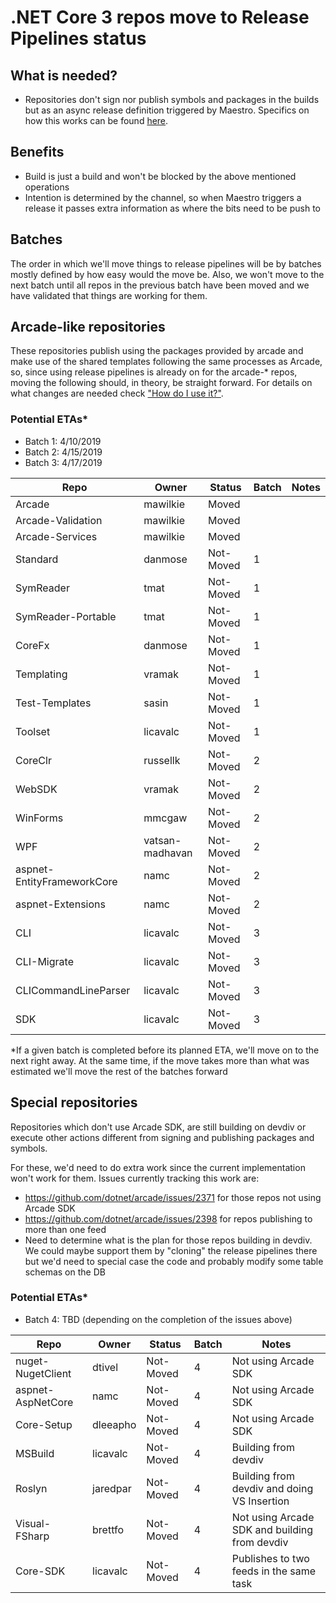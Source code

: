 # .NET Core 3 repos move to Release Pipelines status

## What is needed?

*  Repositories don't sign nor publish symbols and packages in the builds but as an async 
release definition triggered by Maestro.
Specifics on how this works can be found [here](https://github.com/dotnet/arcade/blob/master/Documentation/CorePackages/AsyncPublishing_HowToUse.md).

## Benefits

*  Build is just a build and won't be blocked by the above mentioned operations
*  Intention is determined by the channel, so when Maestro triggers a release it passes 
extra information as where the bits need to be push to

## Batches

The order in which we'll move things to release pipelines will be by batches mostly defined 
by how easy would the move be. Also, we won't move to the next batch until all repos in the 
previous batch have been moved and we have validated that things are working for them.

## Arcade-like repositories

These repositories publish using the packages provided by arcade and make use of the shared 
templates following the same processes as Arcade, so, since using release pipelines is already on 
for the arcade-* repos, moving the following should, in theory, be straight forward. For details
on what changes are needed check ["How do I use it?"](https://github.com/dotnet/arcade/blob/master/Documentation/CorePackages/AsyncPublishing_HowToUse.md#how-do-i-use-it).

### Potential ETAs*

- Batch 1: 4/10/2019 
- Batch 2: 4/15/2019
- Batch 3: 4/17/2019

| Repo                       | Owner            |  Status   | Batch | Notes              |
| ---------------------------| ---------------- | --------- | ----- | -------------------|
| Arcade                     | mawilkie         |  Moved    |       |                    |
| Arcade-Validation          | mawilkie         |  Moved    |       |                    |
| Arcade-Services            | mawilkie         |  Moved    |       |                    |
| Standard                   | danmose          | Not-Moved |   1   |                    |
| SymReader                  | tmat             | Not-Moved |   1   |                    |
| SymReader-Portable         | tmat             | Not-Moved |   1   |                    |
| CoreFx                     | danmose          | Not-Moved |   1   |                    |
| Templating                 | vramak           | Not-Moved |   1   |                    |
| Test-Templates             | sasin            | Not-Moved |   1   |                    |
| Toolset                    | licavalc         | Not-Moved |   1   |                    |
| CoreClr                    | russellk         | Not-Moved |   2   |                    |
| WebSDK                     | vramak           | Not-Moved |   2   |                    |
| WinForms                   | mmcgaw           | Not-Moved |   2   |                    |
| WPF                        | vatsan-madhavan  | Not-Moved |   2   |                    |
| aspnet-EntityFrameworkCore | namc             | Not-Moved |   2   |                    |
| aspnet-Extensions          | namc             | Not-Moved |   2   |                    |
| CLI                        | licavalc         | Not-Moved |   3   |                    |
| CLI-Migrate                | licavalc         | Not-Moved |   3   |                    |
| CLICommandLineParser       | licavalc         | Not-Moved |   3   |                    |
| SDK                        | licavalc         | Not-Moved |   3   |                    |

*If a given batch is completed before its planned ETA, we'll move on to the next right away. At the same time, 
if the move takes more than what was estimated we'll move the rest of the batches forward

## Special repositories

Repositories which don't use Arcade SDK, are still building on devdiv or execute other actions different 
from signing and publishing packages and symbols.

For these, we'd need to do extra work since the current implementation won't work for them. Issues 
currently tracking this work are:

* https://github.com/dotnet/arcade/issues/2371 for those repos not using Arcade SDK
* https://github.com/dotnet/arcade/issues/2398 for repos publishing to more than one feed
* Need to determine what is the plan for those repos building in devdiv. We could maybe support them by "cloning" the release
pipelines there but we'd need to special case the code and probably modify some table schemas on the DB

### Potential ETAs*

- Batch 4: TBD (depending on the completion of the issues above)

| Repo                       | Owner            |  Status   | Batch | Notes                 |
| ---------------------------| ---------------- | --------- | ----- | ----------------------|
| nuget-NugetClient          | dtivel           | Not-Moved |   4   | Not using Arcade SDK  |
| aspnet-AspNetCore          | namc             | Not-Moved |   4   | Not using Arcade SDK  |
| Core-Setup                 | dleeapho         | Not-Moved |   4   | Not using Arcade SDK  |
| MSBuild                    | licavalc         | Not-Moved |   4   | Building from devdiv  |
| Roslyn                     | jaredpar         | Not-Moved |   4   | Building from devdiv and doing VS Insertion |
| Visual-FSharp              | brettfo          | Not-Moved |   4   | Not using Arcade SDK and building from devdiv |
| Core-SDK                   | licavalc         | Not-Moved |   4   | Publishes to two feeds in the same task |